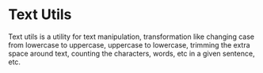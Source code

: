 # Text Utils

Text utils is a utility for text manipulation, transformation like changing case from lowercase to uppercase, uppercase to lowercase, trimming the extra space around text, counting the characters, words, etc in a given sentence, etc.